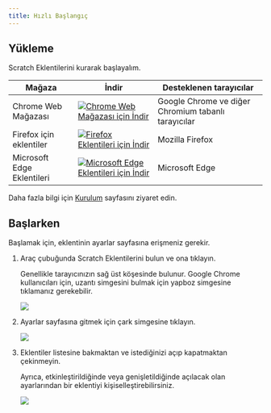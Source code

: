 ```yaml
---
title: Hızlı Başlangıç
---
```


## Yükleme

Scratch Eklentilerini kurarak başlayalım.

| Mağaza | İndir | Desteklenen tarayıcılar |
| - | - | - |
| Chrome Web Mağazası | [![Chrome Web Mağazası için İndir](https://img.shields.io/chrome-web-store/v/fbeffbjdlemaoicjdapfpikkikjoneco?style=flat-square&logo=google-chrome&logoColor=white&label=install&color=4285F4)](https://chrome.google.com/webstore/detail/fbeffbjdlemaoicjdapfpikkikjoneco) | Google Chrome ve diğer Chromium tabanlı tarayıcılar
| Firefox için eklentiler | [![Firefox Eklentileri için İndir](https://img.shields.io/amo/v/scratch-messaging-extension?style=flat-square&logo=firefox-browser&logoColor=white&label=install&color=FF7139)](https://addons.mozilla.org/firefox/addon/scratch-messaging-extension/) | Mozilla Firefox
| Microsoft Edge Eklentileri | [![Microsoft Edge Eklentileri için İndir](https://img.shields.io/badge/dynamic/json?style=flat-square&logo=microsoftedge&logoColor=white&label=install&color=0078D7&prefix=v&query=%24.version&url=https%3A%2F%2Fmicrosoftedge.microsoft.com%2Faddons%2Fgetproductdetailsbycrxid%2Filiepgjnemckemgnledoipfiilhajdjj)](https://microsoftedge.microsoft.com/addons/detail/iliepgjnemckemgnledoipfiilhajdjj) | Microsoft Edge

Daha fazla bilgi için [Kurulum](../installing) sayfasını ziyaret edin.


## Başlarken

Başlamak için, eklentinin ayarlar sayfasına erişmeniz gerekir.

1. Araç çubuğunda Scratch Eklentilerini bulun ve ona tıklayın.

   Genellikle tarayıcınızın sağ üst köşesinde bulunur. Google Chrome kullanıcıları için, uzantı simgesini bulmak için yapboz simgesine tıklamanız gerekebilir.

   ![](/assets/img/getting-started/step-1.png)

2. Ayarlar sayfasına gitmek için çark simgesine tıklayın.

   ![](/assets/img/getting-started/step-2.png)

3. Eklentiler listesine bakmaktan ve istediğinizi açıp kapatmaktan çekinmeyin.

   Ayrıca, etkinleştirildiğinde veya genişletildiğinde açılacak olan ayarlarından bir eklentiyi kişiselleştirebilirsiniz.

   ![](/assets/img/getting-started/step-3.png)